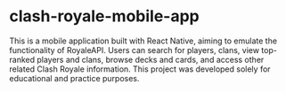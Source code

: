 # clash-royale-mobile-app
This is a mobile application built with React Native, aiming to emulate the functionality of RoyaleAPI. Users can search for players, clans, view top-ranked players and clans, browse decks and cards, and access other related Clash Royale information. This project was developed solely for educational and practice purposes.
